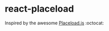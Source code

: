 # react-placeload

Inspired by the awesome [Placeload.js](https://github.com/victorvoid/placeload.js) :octocat:
